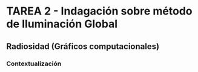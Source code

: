 # TAREA 2 - Indagación sobre método de Iluminación Global

## Radiosidad (Gráficos computacionales)

### Contextualización